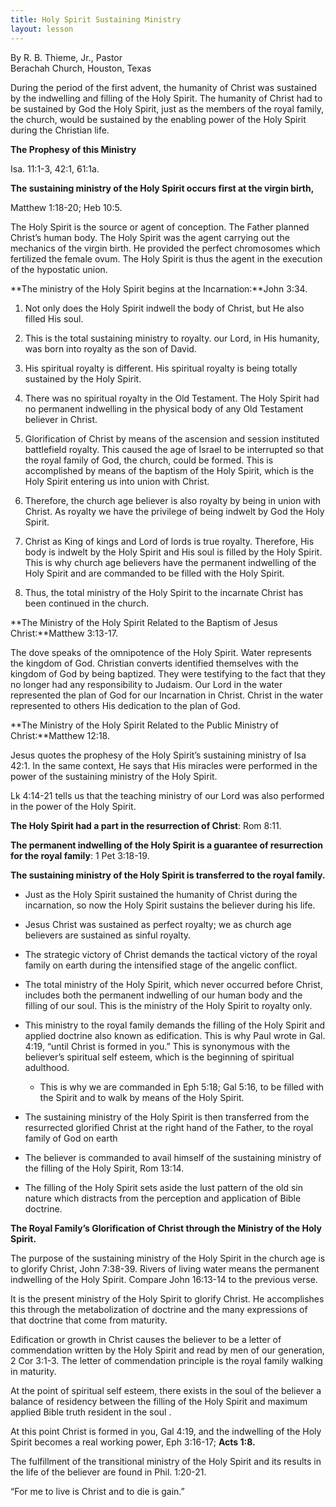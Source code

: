 ```yaml
---
title: Holy Spirit Sustaining Ministry
layout: lesson
---
```


By R. B. Thieme, Jr., Pastor  
Berachah Church, Houston, Texas

During the period of the first advent, the humanity of Christ was sustained by the indwelling and filling of the Holy Spirit. The humanity of Christ had to be sustained by God the Holy Spirit, just as the members of the royal family, the church, would be sustained by the enabling power of the Holy Spirit during the Christian life.

**The Prophesy of this Ministry**

Isa. 11:1-3, 42:1, 61:1a.

**The sustaining ministry of the Holy Spirit occurs first at the virgin birth,**

Matthew 1:18-20; Heb 10:5.

The Holy Spirit is the source or agent of conception. The Father planned Christ’s human body. The Holy Spirit was the agent carrying out the mechanics of the virgin birth. He provided the perfect chromosomes which fertilized the female ovum. The Holy Spirit is thus the agent in the execution of the hypostatic union.

**The ministry of the Holy Spirit begins at the Incarnation:**John 3:34.

1.  Not only does the Holy Spirit indwell the body of Christ, but He
    also filled His soul.

2.  This is the total sustaining ministry to royalty. our Lord, in His
    humanity, was born into royalty as the son of David.

2.  His spiritual royalty is different. His spiritual royalty is being
    totally sustained by the Holy Spirit.

2.  There was no spiritual royalty in the Old Testament. The Holy Spirit
    had no permanent indwelling in the physical body of any Old
    Testament believer in Christ.

2.  Glorification of Christ by means of the ascension and session
    instituted battlefield royalty. This caused the age of Israel to be
    interrupted so that the royal family of God, the church, could be
    formed. This is accomplished by means of the baptism of the Holy
    Spirit, which is the Holy Spirit entering us into union with Christ.

6.  Therefore, the church age believer is also royalty by being in union
    with Christ. As royalty we have the privilege of being indwelt by
    God the Holy Spirit.

7.  Christ as King of kings and Lord of lords is true royalty.
    Therefore, His body is indwelt by the Holy Spirit and His soul is
    filled by the Holy Spirit. This is why church age believers have the
    permanent indwelling of the Holy Spirit and are commanded to be
    filled with the Holy Spirit.

8.  Thus, the total ministry of the Holy Spirit to the incarnate Christ
    has been continued in the church.

**The Ministry of the Holy Spirit Related to the Baptism of Jesus
Christ:**Matthew 3:13-17.

The dove speaks of the omnipotence of the Holy Spirit. Water represents
the kingdom of God. Christian converts identified themselves with the
kingdom of God by being baptized. They were testifying to the fact that
they no longer had any responsibility to Judaism. Our Lord in the water
represented the plan of God for our Incarnation in Christ. Christ in the
water represented to others His dedication to the plan of God.

**The Ministry of the Holy Spirit Related to the Public Ministry of
Christ:**Matthew 12:18.

Jesus quotes the prophesy of the Holy Spirit’s sustaining ministry of
Isa 42:1. In the same context, He says that His miracles were performed
in the power of the sustaining ministry of the Holy Spirit.

Lk 4:14-21 tells us that the teaching ministry of our Lord was also
performed in the power of the Holy Spirit.

**The Holy Spirit had a part in the resurrection of Christ**: Rom 8:11.

**The permanent indwelling of the Holy Spirit is a guarantee of
resurrection for the royal family**: 1 Pet 3:18-19.

**The sustaining ministry of the Holy Spirit is transferred to the royal
family.**

-   Just as the Holy Spirit sustained the humanity of Christ during the
    incarnation, so now the Holy Spirit sustains the believer during his
    life.

-   Jesus Christ was sustained as perfect royalty; we as church age
    believers are sustained as sinful royalty.

-   The strategic victory of Christ demands the tactical victory of the
    royal family on earth during the intensified stage of the angelic
    conflict.

-   The total ministry of the Holy Spirit, which never occurred before
    Christ, includes both the permanent indwelling of our human body and
    the filling of our soul. This is the ministry of the Holy Spirit to
    royalty only.

-   This ministry to the royal family demands the filling of the Holy
    Spirit and applied doctrine also known as edification. This is why
    Paul wrote in Gal. 4:19, “until Christ is formed in you.” This is
    synonymous with the believer’s spiritual self esteem, which is the
    beginning of spiritual adulthood.

    -   This is why we are commanded in Eph 5:18; Gal 5:16, to be filled
        with the Spirit and to walk by means of the Holy Spirit.

-   The sustaining ministry of the Holy Spirit is then transferred from
    the resurrected glorified Christ at the right hand of the Father, to
    the royal family of God on earth

-   The believer is commanded to avail himself of the sustaining
    ministry of the filling of the Holy Spirit, Rom 13:14.

-   The filling of the Holy Spirit sets aside the lust pattern of the
    old sin nature which distracts from the perception and application
    of Bible doctrine.

**The Royal Family’s Glorification of Christ through the Ministry of the
Holy Spirit.**

The purpose of the sustaining ministry of the Holy Spirit in the church
age is to glorify Christ, John 7:38-39. Rivers of living water means the
permanent indwelling of the Holy Spirit. Compare John 16:13-14 to the
previous verse.

It is the present ministry of the Holy Spirit to glorify Christ. He
accomplishes this through the metabolization of doctrine and the many
expressions of that doctrine that come from maturity.

Edification or growth in Christ causes the believer to be a letter of
commendation written by the Holy Spirit and read by men of our
generation, 2 Cor 3:1-3. The letter of commendation principle is the
royal family walking in maturity.

At the point of spiritual self esteem, there exists in the soul of the
believer a balance of residency between the filling of the Holy Spirit
and maximum applied Bible truth resident in the soul .

At this point Christ is formed in you, Gal 4:19, and the indwelling of
the Holy Spirit becomes a real working power, Eph 3:16-17; **Acts 1:8.**

The fulfillment of the transitional ministry of the Holy Spirit and its
results in the life of the believer are found in Phil. 1:20-21.

“For me to live is Christ and to die is gain.”

